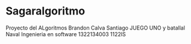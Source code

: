 # Sagaralgoritmo
Proyecto del ALgoritmos
Brandon Calva Santiago
JUEGO UNO y batallal Naval
Ingenieria en software
1322134003
1122IS
